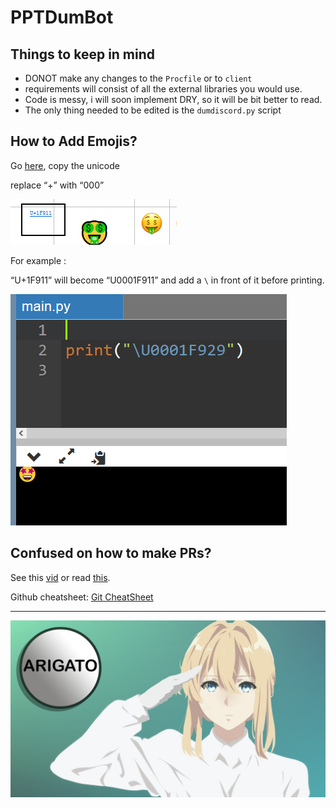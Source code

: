 # PPTDumBot

## Things to keep in mind

- DONOT make any changes to the `Procfile` or to `client`
- requirements will consist of all the external libraries you would  use.
- Code is messy, i will soon implement DRY, so it will be bit better to read.
- The only thing needed to be edited is the `dumdiscord.py` script

## How to Add Emojis?

Go [here](https://www.google.com/url?sa=t&rct=j&q=&esrc=s&source=web&cd=&cad=rja&uact=8&ved=2ahUKEwjIjuWghq3xAhXEwzgGHWAiDvkQFnoECAQQAw&url=https%3A%2F%2Funicode.org%2Femoji%2Fcharts%2Ffull-emoji-list.html&usg=AOvVaw2Y8ixSqM60XYhs6auuOUsB), copy the unicode

replace “+” with “000” 

![PPTDumBot%2017652a0bcf3846aca49dc48d4229374d/Untitled.png](PPTDumBot%2017652a0bcf3846aca49dc48d4229374d/Untitled.png)

For example :

“U+1F911” will become “U0001F911” and add a `\` in front of it before printing.

![PPTDumBot%2017652a0bcf3846aca49dc48d4229374d/Untitled%201.png](PPTDumBot%2017652a0bcf3846aca49dc48d4229374d/Untitled%201.png)

## Confused on how to make PRs?

See this [vid](https://www.youtube.com/watch?v=rgbCcBNZcdQ) or read [this](https://scotch.io/tutorials/creating-your-first-pull-request-in-github).

Github cheatsheet: [Git CheatSheet](https://www.notion.so/Git-CheatSheet-914296aee4fc4003b9ae19f3de598ba5) 

---

![PPTDumBot%2017652a0bcf3846aca49dc48d4229374d/Untitled%202.png](PPTDumBot%2017652a0bcf3846aca49dc48d4229374d/Untitled%202.png)